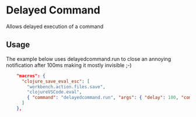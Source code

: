 # Delayed Command

Allows delayed execution of a command

## Usage

The example below uses delayedcommand.run to close an annoying notification after 100ms making it mostly invisible ;-)

```json
    "macros": {
      "clojure_save_eval_esc": [
        "workbench.action.files.save",
        "clojureVSCode.eval",
        { "command": "delayedcommand.run", "args": { "delay": 100, "command": "workbench.action.closeMessages" }}
      ]
    },
```
